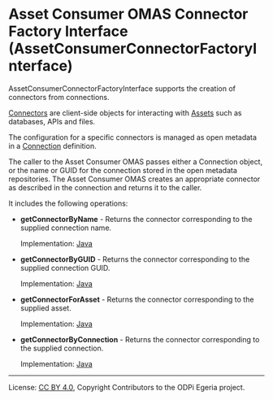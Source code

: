 <!-- SPDX-License-Identifier: CC-BY-4.0 -->
<!-- Copyright Contributors to the ODPi Egeria project. -->

# Asset Consumer OMAS Connector Factory Interface (AssetConsumerConnectorFactoryInterface)

AssetConsumerConnectorFactoryInterface supports the creation of connectors from connections.

[Connectors](https://egeria-project.org/concepts/connector)
are client-side objects for interacting with [Assets](https://egeria-project.org/concepts/asset)
such as databases, APIs and files.

The configuration for a specific connectors is managed as open metadata in
a [Connection](https://egeria-project.org/concepts/connection) definition.  

The caller to the Asset Consumer OMAS passes either a Connection object, or the name or GUID for the
connection stored in the open metadata repositories. The Asset Consumer OMAS creates an appropriate
connector as described in the connection and returns it to the caller.

It includes the following operations:

* **getConnectorByName** - Returns the connector corresponding to the supplied connection name.
  
  Implementation: 
  [Java](../../../asset-consumer-client/docs/user/java-client/get-connector-by-name-with-java.md)

* **getConnectorByGUID** - Returns the connector corresponding to the supplied connection GUID.

  Implementation: 
  [Java](../../../asset-consumer-client/docs/user/java-client/get-connector-by-guid-with-java.md)

* **getConnectorForAsset** - Returns the connector corresponding to the supplied asset.

  Implementation: 
  [Java](../../../asset-consumer-client/docs/user/java-client/get-connector-by-asset-guid-with-java.md)

* **getConnectorByConnection** - Returns the connector corresponding to the supplied connection.

  Implementation: 
  [Java](../../../asset-consumer-client/docs/user/java-client/get-connector-by-connection-with-java.md)

----
License: [CC BY 4.0](https://creativecommons.org/licenses/by/4.0/),
Copyright Contributors to the ODPi Egeria project.